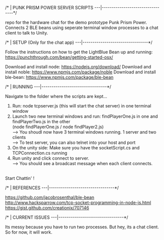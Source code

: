 /* | PUNK PRISM POWER SERVER SCRIPTS
---|---------------------------------*/

repo for the hardware chat for the demo prototype Punk Prism Power. Connects 2 BLE beans using seperate terminal window processes to a chat client
to talk to Unity. 

/* | SETUP (Only for the chat app)
---|---------------------------------*/

Follow the instructions on how to get the LightBlue Bean up and running: https://punchthrough.com/bean/getting-started-osx/

Download and install node: https://nodejs.org/download/
Download and install noble: https://www.npmjs.com/package/noble
Download and install ble-bean: https://www.npmjs.com/package/ble-bean


/* | RUNNING
---|---------------------------------*/

Navigate to the folder where the scripts are kept...

1) Run: node tcpserver.js  (this will start the chat server) in one terminal window <br />
2) Launch two new terminal windows and run: findPlayerOne.js in one and findPlayerTwo.js in the other <br />
   (node findPlayerOne.js / node findPlayer2.js) <br />
   --> You shoudl now have 3 terminal windows running. 1 server and two clients <br />
   --> To test server, you can also telnet into your host and port <br />
3) On the unity side: Make sure you have the socketScript.cs and TCPConnection.cs running <br />
4) Run unity and click connect to server. <br />
	--> You should see a broadcast message when each client connects.<br />
<br />
Start Chattin' !


/* | REFERENCES 
---|---------------------------------*/

https://github.com/jacobrosenthal/ble-bean
http://www.hacksparrow.com/tcp-socket-programming-in-node-js.html
https://gist.github.com/creationix/707146


/* | CURRENT ISSUES
---|---------------------------------*/

Its messy because you have to run two processes. But hey, its a chat client. So for now, it will work. 